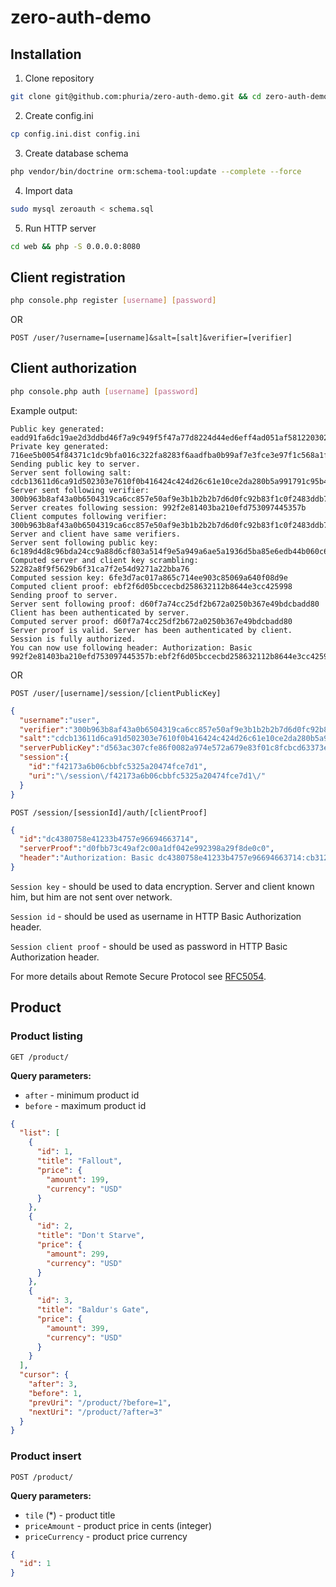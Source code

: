 zero-auth-demo
================

Installation
---

1. Clone repository

```bash
git clone git@github.com:phuria/zero-auth-demo.git && cd zero-auth-demo
```

2. Create config.ini

```bash
cp config.ini.dist config.ini
```

3. Create database schema

```bash
php vendor/bin/doctrine orm:schema-tool:update --complete --force
```

4. Import data

```bash
sudo mysql zeroauth < schema.sql
```

5. Run HTTP server

```bash
cd web && php -S 0.0.0.0:8080
```

Client registration
---

```bash
php console.php register [username] [password]
```

OR

```
POST /user/?username=[username]&salt=[salt]&verifier=[verifier]
```

Client authorization
---

```bash
php console.php auth [username] [password]
```

Example output:

```
Public key generated: eadd91fa6dc19ae2d3ddbd46f7a9c949f5f47a77d8224d44ed6eff4ad051af5812203022fc48ca3d972f77be69e00b57b767c353fc37024a88deff1449f1a1ff6abf34ee5de634e41442afbe0f602e078c10c231b420c3ec7063eb85cae22e3b81383c403af1f2d13c3b9f18cd69222cfe65df887bfc3ec2ff0f8839f280b8a2
Private key generated: 716ee5b0054f84371c1dc9bfa016c322fa8283f6aadfba0b99af7e3fce3e97f1c568a1f972f6256f36a14f18c69273f8e66dd42703587793093d1b1f08794716
Sending public key to server.
Server sent following salt: cdcb13611d6ca91d502303e7610f0b416424c424d26c61e10ce2da280b5a991791c95b4d336ab2aebf6aea65385c4bc52d0b6cb073c022473696b604bd9cc0aa
Server sent following verifier: 300b963b8af43a0b6504319ca6cc857e50af9e3b1b2b2b7d6d0fc92b83f1c0f2483ddb7552cf1842b98a330867efb7ecaf41575dfffa40728a62c6942c972d35d69c892f08d802c33d509947283f3d2223ac3e42475de200d3a92cef5373280f3fc1c1cd168602e0b3c722716b425819dd303975b1b1b8fb50255b7858645b87
Server creates following session: 992f2e81403ba210efd753097445357b
Client computes following verifier: 300b963b8af43a0b6504319ca6cc857e50af9e3b1b2b2b7d6d0fc92b83f1c0f2483ddb7552cf1842b98a330867efb7ecaf41575dfffa40728a62c6942c972d35d69c892f08d802c33d509947283f3d2223ac3e42475de200d3a92cef5373280f3fc1c1cd168602e0b3c722716b425819dd303975b1b1b8fb50255b7858645b87
Server and client have same verifiers.
Server sent following public key: 6c189d4d8c96bda24cc9a88d6cf803a514f9e5a949a6ae5a1936d5ba85e6edb44b060c699a17dd621f86d0535fd019bc8e370fb129cf7892bd9cf743b2357f56d6363c7a1d8b7f5238e292e604a1018dd845a2590c5c5b904145c7fece5e8234bc0171464b5f1094f4a4f16976a29da7675d37bde09dd4bfee197cc81f5adf04
Computed server and client key scrambling: 52282a8f9f5629b6f31ca7f2e54d9271a22bba76
Computed session key: 6fe3d7ac017a865c714ee903c85069a640f08d9e
Computed client proof: ebf2f6d05bccecbd258632112b8644e3cc425998
Sending proof to server.
Server sent following proof: d60f7a74cc25df2b672a0250b367e49bdcbadd80
Client has been authenticated by server.
Computed server proof: d60f7a74cc25df2b672a0250b367e49bdcbadd80
Server proof is valid. Server has been authenticated by client.
Session is fully authorized.
You can now use following header: Authorization: Basic 992f2e81403ba210efd753097445357b:ebf2f6d05bccecbd258632112b8644e3cc425998
```

OR 

```
POST /user/[username]/session/[clientPublicKey]
```

```json
{  
  "username":"user",
  "verifier":"300b963b8af43a0b6504319ca6cc857e50af9e3b1b2b2b7d6d0fc92b83f1c0f2483ddb7552cf1842b98a330867efb7ecaf41575dfffa40728a62c6942c972d35d69c892f08d802c33d509947283f3d2223ac3e42475de200d3a92cef5373280f3fc1c1cd168602e0b3c722716b425819dd303975b1b1b8fb50255b7858645b87",
  "salt":"cdcb13611d6ca91d502303e7610f0b416424c424d26c61e10ce2da280b5a991791c95b4d336ab2aebf6aea65385c4bc52d0b6cb073c022473696b604bd9cc0aa",
  "serverPublicKey":"d563ac307cfe86f0082a974e572a679e83f01c8fcbcd63373e42f93b8ad808acf383c65b8e1052d5b309bbfe8b49187438a360949c269ba0269818d805ef52e2171531129c70ee3a57527f565963a358a1b30d315fb6e3351f4067cf96a6388430dd50fd1969ae3973c3bfa9202ce778b96d0cc18326ba4f9467295cf66ad41b",
  "session":{  
    "id":"f42173a6b06cbbfc5325a20474fce7d1",
    "uri":"\/session\/f42173a6b06cbbfc5325a20474fce7d1\/"
  }
}
```

```
POST /session/[sessionId]/auth/[clientProof]
```

```json
{  
  "id":"dc4380758e41233b4757e96694663714",
  "serverProof":"d0fbb73c49af2c00a1df042e992398a29f8de0c0",
  "header":"Authorization: Basic dc4380758e41233b4757e96694663714:cb312d21c3a2c8ec53781994617ba6f9abb325ae"
}
```

`Session key` - should be used to data encryption. 
Server and client known him, but him are not sent over network.

`Session id` - should be used as username in HTTP Basic Authorization header.

`Session client proof` - should be used as password in HTTP Basic Authorization header.

For more details about Remote Secure Protocol see [RFC5054](https://tools.ietf.org/html/rfc5054).

Product
---

### Product listing

```
GET /product/
```

__Query parameters:__
 - `after` - minimum product id
 - `before` - maximum product id 

```json
{
  "list": [
    {
      "id": 1,
      "title": "Fallout",
      "price": {
        "amount": 199,
        "currency": "USD"
      }
    },
    {
      "id": 2,
      "title": "Don't Starve",
      "price": {
        "amount": 299,
        "currency": "USD"
      }
    },
    {
      "id": 3,
      "title": "Baldur's Gate",
      "price": {
        "amount": 399,
        "currency": "USD"
      }
    }
  ],
  "cursor": {
    "after": 3,
    "before": 1,
    "prevUri": "/product/?before=1",
    "nextUri": "/product/?after=3"
  }
}
```

### Product insert

```
POST /product/
```

__Query parameters:__
 - `tile` (*) - product title
 - `priceAmount` - product price in cents (integer)
 - `priceCurrency` - product price currency
 
```json
{
  "id": 1
}
```

